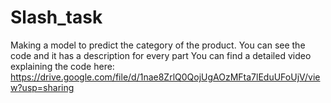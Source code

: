 # Slash_task
Making a model to predict the category of the product.
You can see the code and it has a description for every part
You can find a detailed video explaining the code here:
https://drive.google.com/file/d/1nae8ZrlQ0QojUgAOzMFta7lEduUFoUjV/view?usp=sharing
